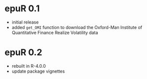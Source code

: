 # epuR 0.1

- initial release
- added `get_OMI` function to download the Oxford-Man Institute of Quantitative Finance Realize Volatility data

# epuR 0.2

- rebuilt in R-4.0.0
- update package vignettes

